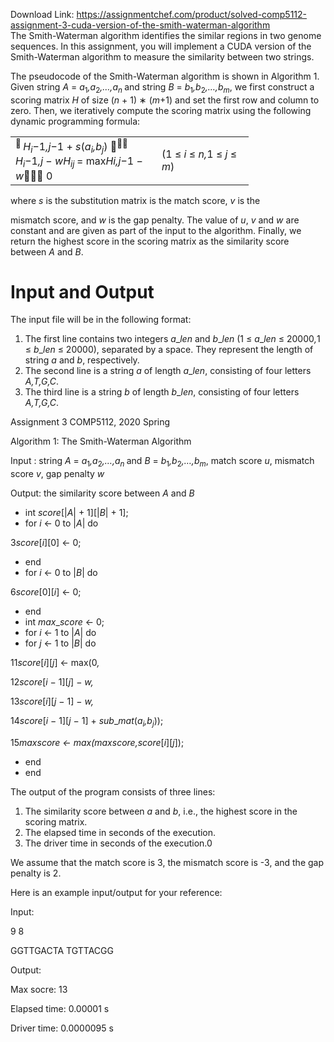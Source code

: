 Download Link: https://assignmentchef.com/product/solved-comp5112-assignment-3-cuda-version-of-the-smith-waterman-algorithm
<br>
The Smith-Waterman algorithm identifies the similar regions in two genome sequences. In this assignment, you will implement a CUDA version of the Smith-Waterman algorithm to measure the similarity between two strings.

The pseudocode of the Smith-Waterman algorithm is shown in Algorithm 1. Given string <em>A </em>= <em>a</em><sub>1</sub><em>,a</em><sub>2</sub><em>,…,a<sub>n </sub></em>and string <em>B </em>= <em>b</em><sub>1</sub><em>,b</em><sub>2</sub><em>,…,b<sub>m</sub></em>, we first construct a scoring matrix <em>H </em>of size (<em>n </em>+ 1) ∗ (<em>m</em>+1) and set the first row and column to zero. Then, we iteratively compute the scoring matrix using the following dynamic programming formula:

<table width="0">

 <tbody>

  <tr>

   <td width="218"><sup> </sup><em>H<sub>i</sub></em>−1<em>,j</em>−1 + <em>s</em>(<em>a<sub>i</sub>,b<sub>j</sub></em>) <sup> </sup><em>H<sub>i</sub></em>−1<em>,j </em>− <em>w</em><em>H<sub>ij </sub></em>= max<em>H</em><em>i,j</em>−1 − <em>w</em> 0</td>

   <td width="131">(1 ≤ <em>i </em>≤ <em>n,</em>1 ≤ <em>j </em>≤ <em>m</em>)</td>

  </tr>

 </tbody>

</table>

where <em>s </em>is the substitution matrix is the match score, <em>v </em>is the

mismatch score, and <em>w </em>is the gap penalty. The value of <em>u</em>, <em>v </em>and <em>w </em>are constant and are given as part of the input to the algorithm. Finally, we return the highest score in the scoring matrix as the similarity score between <em>A </em>and <em>B</em>.

<h1>Input and Output</h1>

The input file will be in the following format:

<ol>

 <li>The first line contains two integers <em>a</em>_<em>len </em>and <em>b</em>_<em>len </em>(1 ≤ <em>a</em>_<em>len </em>≤ 20000<em>,</em>1 ≤ <em>b</em>_<em>len </em>≤ 20000), separated by a space. They represent the length of string <em>a </em>and <em>b</em>, respectively.</li>

 <li>The second line is a string <em>a </em>of length <em>a</em>_<em>len</em>, consisting of four letters <em>A,T,G,C</em>.</li>

 <li>The third line is a string <em>b </em>of length <em>b</em>_<em>len</em>, consisting of four letters <em>A,T,G,C</em>.</li>

</ol>

Assignment 3                                                                                                                      COMP5112, 2020 Spring

Algorithm 1: The Smith-Waterman Algorithm

Input : string <em>A </em>= <em>a</em><sub>1</sub><em>,a</em><sub>2</sub><em>,…,a<sub>n </sub></em>and <em>B </em>= <em>b</em><sub>1</sub><em>,b</em><sub>2</sub><em>,…,b<sub>m</sub></em>, match score <em>u</em>, mismatch score <em>v</em>, gap penalty <em>w</em>

Output: the similarity score between <em>A </em>and <em>B</em>

<ul>

 <li>int <em>score</em>[|<em>A</em>| + 1][|<em>B</em>| + 1];</li>

 <li>for <em>i </em>← 0 to |<em>A</em>| do</li>

</ul>

3<em>score</em>[<em>i</em>][0] ← 0;

<ul>

 <li>end</li>

 <li>for <em>i </em>← 0 to |<em>B</em>| do</li>

</ul>

6<em>score</em>[0][<em>i</em>] ← 0;

<ul>

 <li>end</li>

 <li>int <em>max</em>_<em>score </em>← 0;</li>

 <li>for <em>i </em>← 1 to |<em>A</em>| do</li>

 <li>for <em>j </em>← 1 to |<em>B</em>| do</li>

</ul>

11<em>score</em>[<em>i</em>][<em>j</em>] ← max(0<em>,</em>

12<em>score</em>[<em>i </em>− 1][<em>j</em>] − <em>w,</em>

13<em>score</em>[<em>i</em>][<em>j </em>− 1] − <em>w,</em>

14<em>score</em>[<em>i </em>− 1][<em>j </em>− 1] + <em>sub</em>_<em>mat</em>(<em>a<sub>i</sub>,b<sub>j</sub></em>));

15<em>max</em>_<em>score </em>← max(<em>max</em>_<em>score,score</em>[<em>i</em>][<em>j</em>]);

<ul>

 <li>end</li>

 <li>end</li>

</ul>

The output of the program consists of three lines:

<ol>

 <li>The similarity score between <em>a </em>and <em>b</em>, i.e., the highest score in the scoring matrix.</li>

 <li>The elapsed time in seconds of the execution.</li>

 <li>The driver time in seconds of the execution.0</li>

</ol>

We assume that the match score is 3, the mismatch score is -3, and the gap penalty is 2.

Here is an example input/output for your reference:

Input:

9 8

GGTTGACTA TGTTACGG

Output:

Max socre: 13

Elapsed time: 0.00001 s

Driver time: 0.0000095 s
